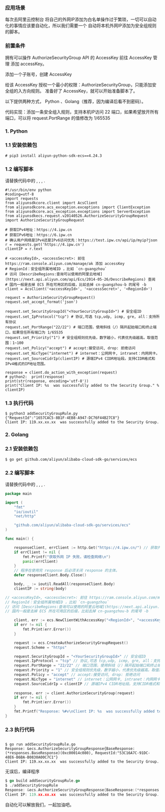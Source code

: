 ### 应用场景
每次去阿里云控制台 将自己的外网IP添加为白名单操作过于繁琐，一切可以自动化的事情应该要自动化，所以我们需要一个 自动将本机外网IP添加为安全组规则的脚本。

### 前置条件
拥有可以操作 AuthorizeSecurityGroup API 的 AccessKey
前往 AccessKey 管理 添加 accessKey。

添加一个子账号，创建 AccessKey

给该 AccessKey 授权一个最小的权限：AuthorizeSecurityGroup，只能添加安全组的入方向规则。
准备好了 AccessKey，就可以开始准备脚本了。

以下提供两种方式， Python 、Golang（推荐，因为编译后看不到密码）。

代码实现：添加一条安全组入规则，支持本机IP访问 22 端口，如果希望放开所有端口，可以将 request.PortRange 的值修改为 1/65535

### 1. Python
### 1.1 安装依赖包
```shell
# pip3 install aliyun-python-sdk-ecs==4.24.3
```
### 1.2 编写脚本
请替换代码中的 <accessKeyId>, <accessSecret>, <YourSecurityGroupId>, <RegionId> .
```shell
#!/usr/bin/env python
#coding=utf-8
import requests
from aliyunsdkcore.client import AcsClient
from aliyunsdkcore.acs_exception.exceptions import ClientException
from aliyunsdkcore.acs_exception.exceptions import ServerException
from aliyunsdkecs.request.v20140526.AuthorizeSecurityGroupRequest import AuthorizeSecurityGroupRequest

# 获取IPv4地址：https://4.ipw.cn
# 获取IPv6地址：https://6.ipw.cn
# 确认用户网络是IPv4还是IPv6访问优先：https://test.ipw.cn/api/ip/myip?json
r = requests.get('https://4.ipw.cn')
clientIP = r.text

# <accessKeyId>, <accessSecret>: 前往 https://ram.console.aliyun.com/manage/ak 添加 accessKey
# RegionId：安全组所属地域ID ，比如 `cn-guangzhou`
# 访问 [DescribeRegions:查询可以使用的阿里云地域](https://next.api.aliyun.com/api/Ecs/2014-05-26/DescribeRegions) 查阅
# 国内一般是去掉 ECS 所在可用区的后缀，比如去掉 cn-guangzhou-b 的尾号 -b
client = AcsClient('<accessKeyId>', '<accessSecret>', '<RegionId>') 

request = AuthorizeSecurityGroupRequest()
request.set_accept_format('json')

request.set_SecurityGroupId("<YourSecurityGroupId>") # 安全组ID
request.set_IpProtocol("tcp") # 协议,可选 tcp,udp, icmp, gre, all：支持所有协议
request.set_PortRange("22/22") # 端口范围，使用斜线（/）隔开起始端口和终止端口，如果信任所有端口为 1/65535
request.set_Priority("1") # 安全组规则优先级，数字越小，代表优先级越高。取值范围：1~100
request.set_Policy("accept") # accept:接受访问, drop: 拒绝访问
request.set_NicType("internet") # internet：公网网卡, intranet：内网网卡。
request.set_SourceCidrIp(clientIP) # 源端IPv4 CIDR地址段。支持CIDR格式和IPv4格式的IP地址范围。

response = client.do_action_with_exception(request)
# python2:  print(response) 
print(str(response, encoding='utf-8'))
print("Client IP: %s  was successfully added to the Security Group." % clientIP)
```

### 1.3 执行代码
```shell
$ python3 addSecurityGroupRule.py
{"RequestId":"1657CAC5-8B1F-4EB8-A947-DC76F44B27C8"}
Client IP: 119.xx.xx.xx  was successfully added to the Security Group.
```

### 2. Golang
### 2.1 安装依赖包
```shell
$ go get github.com/aliyun/alibaba-cloud-sdk-go/services/ecs
```

### 2.2 编写脚本
请替换代码中的 <accessKeyId>, <accessSecret>, <YourSecurityGroupId>, <RegionId> .
```go
package main

import (
	"fmt"
	"io/ioutil"
	"net/http"

	"github.com/aliyun/alibaba-cloud-sdk-go/services/ecs"
)

func main() {

	responseClient, errClient := http.Get("https://4.ipw.cn/") // 获取外网 IP
	if errClient != nil {
		fmt.Printf("获取外网 IP 失败，请检查网络\n")
		panic(errClient)
	}
	// 程序在使用完 response 后必须关闭 response 的主体。
	defer responseClient.Body.Close()

	body, _ := ioutil.ReadAll(responseClient.Body)
	clientIP := string(body)

// <accessKeyId>, <accessSecret>: 前往 https://ram.console.aliyun.com/manage/ak 添加 accessKey
// RegionId：安全组所属地域ID ，比如 `cn-guangzhou`
// 访问 [DescribeRegions:查询可以使用的阿里云地域](https://next.api.aliyun.com/api/Ecs/2014-05-26/DescribeRegions) 查阅
// 国内一般是去掉 ECS 所在可用区的后缀，比如去掉 cn-guangzhou-b 的尾号 -b

	client, err := ecs.NewClientWithAccessKey("<RegionId>", "<accessKeyId>", "<accessSecret>")
	if err != nil {
		fmt.Print(err.Error())
	}

	request := ecs.CreateAuthorizeSecurityGroupRequest()
	request.Scheme = "https"

	request.SecurityGroupId = "<YourSecurityGroupId>" // 安全组ID
	request.IpProtocol = "tcp" // 协议,可选 tcp,udp, icmp, gre, all：支持所有协议
	request.PortRange = "22/22" // 端口范围，使用斜线（/）隔开起始端口和终止端口
	request.Priority = "1" // 安全组规则优先级，数字越小，代表优先级越高。取值范围：1~100
	request.Policy = "accept" // accept:接受访问, drop: 拒绝访问
	request.NicType = "internet" // internet：公网网卡, intranet：内网网卡。
	request.SourceCidrIp = clientIP // 源端IPv4 CIDR地址段。支持CIDR格式和IPv4格式的IP地址范围。
	
	response, err := client.AuthorizeSecurityGroup(request)
	if err != nil {
		fmt.Print(err.Error())
	}
	fmt.Printf("Response: %#v\nClient IP: %s  was successfully added to the Security Group.\n", response, clientIP)
}
```

### 2.3 执行代码
```shell

$ go run addSecurityGroupRule.go 
Response: &ecs.AuthorizeSecurityGroupResponse{BaseResponse:(*responses.BaseResponse)(0xc00014c080), RequestId:"53C16A7C-91DC-48E6-B6BA-B0830A00C7C1"}
Client IP: 119.xx.xx.xx  was successfully added to the Security Group.
```
无误后，编译程序

```go
$ go build addSecurityGroupRule.go 
$ ./addSecurityGroupRule 
Response: &ecs.AuthorizeSecurityGroupResponse{BaseResponse:(*responses.BaseResponse)(0xc0002c0080), RequestId:"BEAC369E-2267-4EEF-9463-26A1DEA3ED9B"}
Client IP: 119.xx.xx.xx  was successfully added to the Security Group.
```
自动化可以解放我们，一起加油吧。